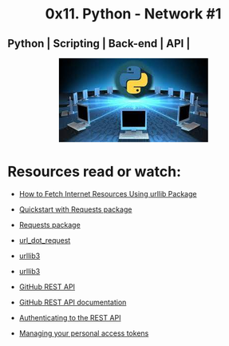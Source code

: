 <h1 align="center"> 0x11. Python - Network #1</h1>

## Python | Scripting | Back-end | API |

<p align="center">
  <img src="https://github.com/Ezra-Mallo/alx-higher_level_programming/blob/main/0x11-python-network_1/images/Udemy_pic1.jpg" alt="alx_pic1">
</p>

# Resources read or watch:

* [How to Fetch Internet Resources Using urllib Package](https://docs.python.org/3/howto/urllib2.html)
* [Quickstart with Requests package](https://requests.readthedocs.io/en/latest/)
* [Requests package](https://pypi.org/project/requests/)
* [url_dot_request](https://github.com/Ezra-Mallo/alx-higher_level_programming/blob/main/0x11-python-network_1/url_dot_requiest.md)

* [urllib3](https://urllib3.readthedocs.io/en/stable/)
* [urllib3](https://pypi.org/project/urllib3/)

* [GitHub REST API](https://docs.github.com/en/rest/users?apiVersion=2022-11-28)

* [GitHub REST API documentation](https://docs.github.com/en/rest?apiVersion=2022-11-28)
* [Authenticating to the REST API](https://docs.github.com/en/rest/overview/authenticating-to-the-rest-api?apiVersion=2022-11-28)
* [Managing your personal access tokens](https://docs.github.com/en/authentication/keeping-your-account-and-data-secure/managing-your-personal-access-tokens)


